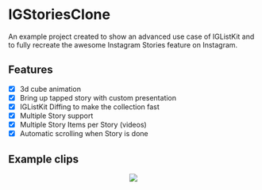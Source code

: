 # IGStoriesClone
An example project created to show an advanced use case of IGListKit and to fully recreate the awesome Instagram Stories feature on Instagram.


## Features

- [x] 3d cube animation
- [x] Bring up tapped story with custom presentation
- [x] IGListKit Diffing to make the collection fast
- [x] Multiple Story support
- [x] Multiple Story Items per Story (videos)
- [x] Automatic scrolling when Story is done

## Example clips

<p align="center">
  <img src="https://github.com/jboo1212/IGStoriesClone/blob/master/IGstories1.gif">
</p>
